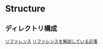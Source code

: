 # Structure


## ディレクトリ構成

[リファレンス](https://github.com/golang-standards/project-layout)
[リファレンスを解説している記事](https://qiita.com/sueken/items/87093e5941bfbc09bea8)